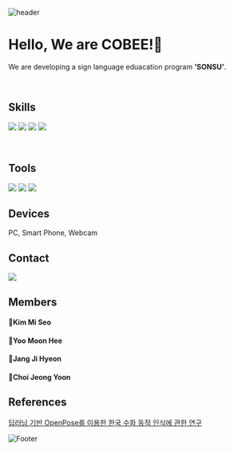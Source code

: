![header](https://capsule-render.vercel.app/api?type=waving&color=timeGradient&height=300&section=header&text=SONSU%20&fontSize=90)
# Hello, We are COBEE!👋

We are developing a sign language eduacation program **'SONSU'**.

<!-- 공식 로고 색상과 정확한 로고 이름 모아보는 사이트 : https://simpleicons.org/ -->
<!-- <img src="https://img.shields.io/badge/이름-색상코드?style=flat&logo=로고명&logoColor=FFFFFF"/> -->

<br/>

## Skills
<img src="https://img.shields.io/badge/TensorFlow-FF6F00?style=flat&logo=TensorFlow&logoColor=FFFFFF"/> <img src="https://img.shields.io/badge/Keras-D00000?style=flat&logo=Keras&logoColor=FFFFFF"/> <img src="https://img.shields.io/badge/React-61DAFB?style=flat&logo=react&logoColor=FFFFFF"/> <img src="https://img.shields.io/badge/Kotlin-7F52FF?style=flat&logo=Kotlin&logoColor=FFFFFF"/> 

<br/>

## Tools
<img src="https://img.shields.io/badge/Anaconda-44A833?style=flat&logo=anaconda&logoColor=FFFFFF"/> <img src="https://img.shields.io/badge/Colab-F9AB00?style=flat&logo=Google Colab&logoColor=FFFFFF"/> <img src="https://img.shields.io/badge/Visual Studio Code-007ACC?style=flat&logo=Visual Studio Code&logoColor=FFFFFF"/>

## Devices
PC, Smart Phone, Webcam

## Contact
[![](https://img.shields.io/badge/-gmail-grey?logo=gmail)](mailto:"teamcobee@gmail.com")

## Members
#### 🌟Kim Mi Seo 
#### 🌟Yoo Moon Hee
#### 🌟Jang Ji Hyeon
#### 🌟Choi Jeong Yoon

## References
[딥러닝 기반 OpenPose를 이용한 한국 수화 동작 인식에 관한 연구](http://journal.dcs.or.kr/_PR/view/?aidx=29041&bidx=2548)


![Footer](https://capsule-render.vercel.app/api?type=waving&color=timeGradient&height=200&section=footer)
